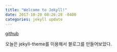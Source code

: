 ```yaml
---
title: "Welcome to Jekyll!"
date: 2017-10-20 08:26:28 -0400
categories: jekyll update
---
```

[github]

오늘은 jekyll-theme를 이용해서 블로그를 만들어보았다.

[github]: https://sanhee.github.io
[jekyll-theme]: https://jekyllrb.com/docs/home
